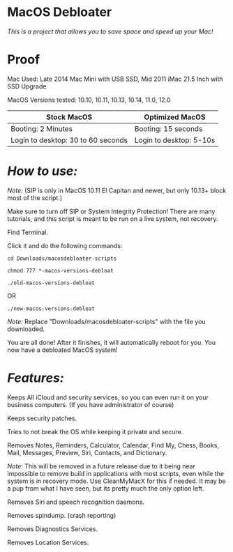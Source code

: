 # MacOS Debloater

*This is a project that allows you to save space and speed up your Mac!*

# Proof

Mac Used: Late 2014 Mac Mini with USB SSD, Mid 2011 iMac 21.5 Inch with SSD Upgrade

MacOS Versions tested: 10.10, 10.11, 10.13, 10.14, 11.0, 12.0

| Stock MacOS                             | Optimized MacOS          |
| -----------                             | ------------------------ |
| Booting: 2 Minutes                      | Booting: 15 seconds      |
| Login to desktop: 30 to 60 seconds      | Login to desktop: 5-10s  |

# *How to use:*

*Note:* (SIP is only in MacOS 10.11 El Capitan and newer, but only 10.13+ block most of the script.)

Make sure to turn off SIP or System Integrity Protection! 
There are many tutorials, and this script is meant to be run on a live system, not recovery.

Find Terminal.

Click it and do the following commands:

```
cd Downloads/macosdebloater-scripts
```
```
chmod 777 *-macos-versions-debloat
```
```
./old-macos-versions-debloat
```

OR

```
./new-macos-versions-debloat
```

*Note:* Replace "Downloads/macosdebloater-scripts" with the file you downloaded.


You are all done! After it finishes, it will automatically reboot for you. You now have a debloated MacOS system!

# *Features:*

Keeps All iCloud and security services, so you can even run it on your business computers. (If you have administrator of course)

Keeps security patches.

Tries to not break the OS while keeping it private and secure.

Removes Notes, Reminders, Calculator, Calendar, Find My, Chess, Books, Mail, Messages, Preview, Siri, Contacts, and Dictionary.

*Note:* This will be removed in a future release due to it being near impossible to remove build in applications with most scripts, even while the system is in recovery mode. Use CleanMyMacX for this if needed. It may be a pup from what I have seen, but its pretty much the only option left.

Removes Siri and speech recognition daemons.

Removes spindump. (crash reporting)

Removes Diagnostics Services.

Removes Location Services.
